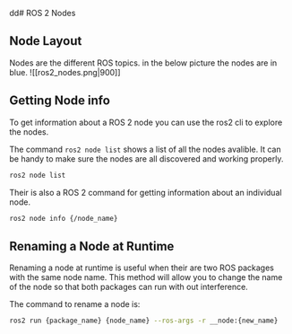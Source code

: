 dd# ROS 2 Nodes
## Node Layout
Nodes are the different ROS topics. in the below picture the nodes are in blue.
![[ros2_nodes.png|900]]

## Getting Node info
To get information about a ROS 2 node you can use the ros2 cli to explore the nodes.

The command `ros2 node list` shows a list of all the nodes avalible. It can be handy to make sure the nodes are all discovered and working properly. 
```bash
ros2 node list
```

Their is also a ROS 2 command for getting information about an individual node.
```bash
ros2 node info {/node_name}
```

## Renaming a Node at Runtime
Renaming a node at runtime is useful when their are two ROS packages with the same node name. This method will allow you to change the name of the node so that both packages can run with out interference.

The command to rename a node is:
```bash
ros2 run {package_name} {node_name} --ros-args -r __node:{new_name}
```